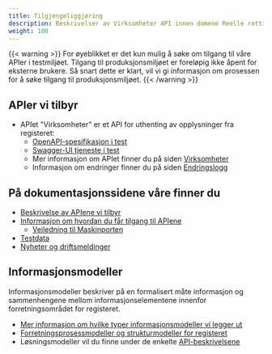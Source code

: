 ```yaml
---
title: Tilgjengeliggjøring
description: Beskrivelser av Virksomheter API innen domene Reelle rettighetshavere
weight: 100
---
```

{{< warning >}}
For øyeblikket er det kun mulig å søke om tilgang til våre APIer i testmiljøet. Tilgang til produksjonsmiljøet er foreløpig ikke åpent for eksterne brukere. Så snart dette er klart, vil vi gi informasjon om prosessen for å søke tilgang til produksjonsmiljøet.
{{< /warning >}}

## APIer vi tilbyr ## 

* APIet "Virksomheter" er et API for uthenting av opplysninger fra registeret:
  * [OpenAPI-spesifikasjon i test](https://rrh.ppe.brreg.no/api/oppslag/openapi/openapi.zip)
  * [Swagger-UI tjeneste i test](https://rrh.ppe.brreg.no/api/oppslag)
  * Mer informasjon om APIet finner du på siden [Virksomheter](./apier-vi-tilbyr/virksomheter)
  * Informasjon om endringer finner du på siden [Endringslogg](./apier-vi-tilbyr/virksomheter#endringslogg)

## På dokumentasjonssidene våre finner du

* [Beskrivelse av APIene vi tilbyr](./apier-vi-tilbyr)
* [Informasjon om hvordan du får tilgang til APIene](./tilgang-til-apier)
  * [Veiledning til Maskinporten](./maskinporten)
* [Testdata](./testdata)
* [Nyheter og driftsmeldinger](./nyheter-og-driftsmeldinger)

## Informasjonsmodeller ##

Informasjonsmodeller beskriver på en formalisert måte informasjon og sammenhengene mellom informasjonselementene
innenfor forretningsområdet for registeret.

* [Mer informasjon om hvilke typer informasjonsmodeller vi legger ut ]({{<ref"/informasjonsmodeller/_index.md">}})
* [Forretningsprosessmodeller og strukturmodeller for registeret]({{<ref"/informasjonsmodeller/reelle-rettighetshavere/_index.md">}})
* Løsningsmodeller vil du finne under de enkelte [API-beskrivelsene](./apier-vi-tilbyr)

